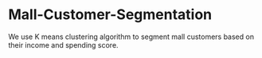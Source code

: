 # Mall-Customer-Segmentation
We use K means clustering algorithm to segment mall customers based on their income and spending score.
